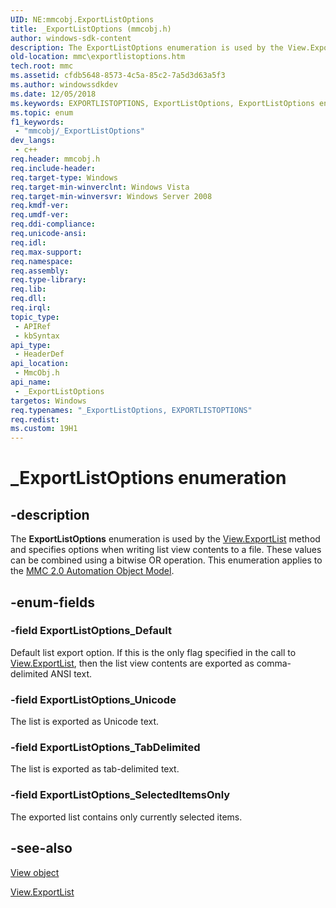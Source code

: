 ```yaml
---
UID: NE:mmcobj.ExportListOptions
title: _ExportListOptions (mmcobj.h)
author: windows-sdk-content
description: The ExportListOptions enumeration is used by the View.ExportList method and specifies options when writing list view contents to a file.
old-location: mmc\exportlistoptions.htm
tech.root: mmc
ms.assetid: cfdb5648-8573-4c5a-85c2-7a5d3d63a5f3
ms.author: windowssdkdev
ms.date: 12/05/2018
ms.keywords: EXPORTLISTOPTIONS, ExportListOptions, ExportListOptions enumeration [MMC], ExportListOptions_Default, ExportListOptions_SelectedItemsOnly, ExportListOptions_TabDelimited, ExportListOptions_Unicode, _ExportListOptions, _ExportListOptions enumeration [MMC], _slate_exportlistoptions, mmc.exportlistoptions, mmcobj/ExportListOptions, mmcobj/ExportListOptions_Default, mmcobj/ExportListOptions_SelectedItemsOnly, mmcobj/ExportListOptions_TabDelimited, mmcobj/ExportListOptions_Unicode
ms.topic: enum
f1_keywords: 
 - "mmcobj/_ExportListOptions"
dev_langs:
 - c++
req.header: mmcobj.h
req.include-header: 
req.target-type: Windows
req.target-min-winverclnt: Windows Vista
req.target-min-winversvr: Windows Server 2008
req.kmdf-ver: 
req.umdf-ver: 
req.ddi-compliance: 
req.unicode-ansi: 
req.idl: 
req.max-support: 
req.namespace: 
req.assembly: 
req.type-library: 
req.lib: 
req.dll: 
req.irql: 
topic_type:
 - APIRef
 - kbSyntax
api_type:
 - HeaderDef
api_location:
 - MmcObj.h
api_name:
 - _ExportListOptions
targetos: Windows
req.typenames: "_ExportListOptions, EXPORTLISTOPTIONS"
req.redist: 
ms.custom: 19H1
---
```


# _ExportListOptions enumeration


## -description


The 
<b>ExportListOptions</b> enumeration is used by the 
<a href="https://docs.microsoft.com/previous-versions/windows/desktop/mmc/view-exportlist">View.ExportList</a> method and specifies options when writing list view contents to a file. These values can be combined using a bitwise OR operation. This enumeration applies to the 
<a href="https://docs.microsoft.com/previous-versions/windows/desktop/mmc/mmc-2-0-automation-object-model">MMC 2.0 Automation Object Model</a>.


## -enum-fields




### -field ExportListOptions_Default

Default list export option. If this is the only flag specified in the call to <a href="https://docs.microsoft.com/previous-versions/windows/desktop/mmc/view-exportlist">View.ExportList</a>, then the list view contents are exported as comma-delimited ANSI text.


### -field ExportListOptions_Unicode

The list is exported as Unicode text.


### -field ExportListOptions_TabDelimited

The list is exported as tab-delimited text.


### -field ExportListOptions_SelectedItemsOnly

The exported list contains only currently selected items.


## -see-also




<a href="https://docs.microsoft.com/previous-versions/windows/desktop/mmc/view-object">View object</a>



<a href="https://docs.microsoft.com/previous-versions/windows/desktop/mmc/view-exportlist">View.ExportList</a>
 

 


